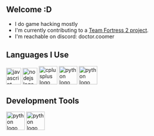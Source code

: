 ## Welcome :D

- I do game hacking mostly
- I'm currently contributing to a [Team Fortress 2 project](https://github.com/faluthe/tf_c).
- I'm reachable on discord: doctor.coomer

## Languages I Use

<div align="left">
  <img src="https://raw.githubusercontent.com/yoshisaac/yoshisaac/refs/heads/main/ISO_C%2B%2B_Logo.svg.png" height="45" width="40" alt="javascript logo"  />
  <img src="https://raw.githubusercontent.com/yoshisaac/yoshisaac/refs/heads/main/Python-logo-notext.svg.png" height="45" width="40" alt="nodejs logo"  />
  <img src="https://raw.githubusercontent.com/yoshisaac/yoshisaac/refs/heads/main/Rust_programming_language_black_logo.svg.png" height="50" width="50" alt="cplusplus logo"  />
  <img src="https://raw.githubusercontent.com/yoshisaac/yoshisaac/refs/heads/main/Lua-Logo.svg.png" height="50" width="50" alt="python logo"  />
  <img src="https://raw.githubusercontent.com/yoshisaac/yoshisaac/refs/heads/main/The_C_Programming_Language_logo.svg.png" height="50" width="50" alt="python logo"  />
</div>

## Development Tools

<div align="left">
  <img src="https://raw.githubusercontent.com/yoshisaac/yoshisaac/refs/heads/main/120px-EmacsIcon.svg.png" height="50" width="50" alt="python logo"  />
  <img src="https://raw.githubusercontent.com/yoshisaac/yoshisaac/refs/heads/main/Heckert_GNU_white.svg.png" height="50" width="50" alt="python logo"  />
</div>
